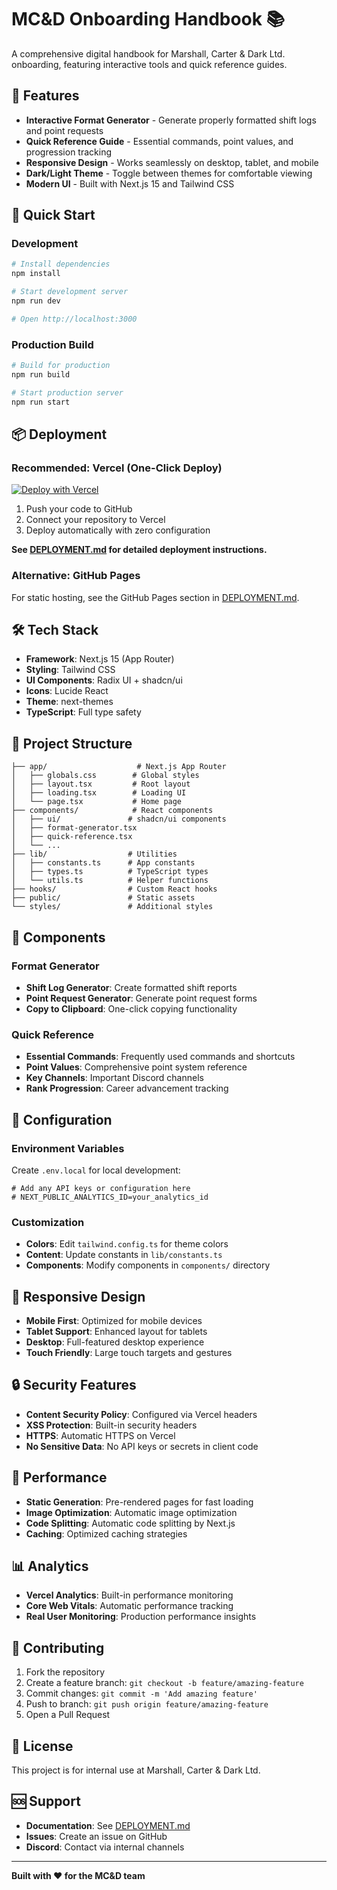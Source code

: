 # MC&D Onboarding Handbook 📚

A comprehensive digital handbook for Marshall, Carter & Dark Ltd. onboarding, featuring interactive tools and quick reference guides.

## 🌟 Features

- **Interactive Format Generator** - Generate properly formatted shift logs and point requests
- **Quick Reference Guide** - Essential commands, point values, and progression tracking
- **Responsive Design** - Works seamlessly on desktop, tablet, and mobile
- **Dark/Light Theme** - Toggle between themes for comfortable viewing
- **Modern UI** - Built with Next.js 15 and Tailwind CSS

## 🚀 Quick Start

### Development

```bash
# Install dependencies
npm install

# Start development server
npm run dev

# Open http://localhost:3000
```

### Production Build

```bash
# Build for production
npm run build

# Start production server
npm run start
```

## 📦 Deployment

### Recommended: Vercel (One-Click Deploy)

[![Deploy with Vercel](https://vercel.com/button)](https://vercel.com/new/clone?repository-url=https://github.com/yourusername/mcd-onboarding-handbook)

1. Push your code to GitHub
2. Connect your repository to Vercel
3. Deploy automatically with zero configuration

**See [DEPLOYMENT.md](./DEPLOYMENT.md) for detailed deployment instructions.**

### Alternative: GitHub Pages

For static hosting, see the GitHub Pages section in [DEPLOYMENT.md](./DEPLOYMENT.md).

## 🛠️ Tech Stack

- **Framework**: Next.js 15 (App Router)
- **Styling**: Tailwind CSS
- **UI Components**: Radix UI + shadcn/ui
- **Icons**: Lucide React
- **Theme**: next-themes
- **TypeScript**: Full type safety

## 📁 Project Structure

```
├── app/                    # Next.js App Router
│   ├── globals.css        # Global styles
│   ├── layout.tsx         # Root layout
│   ├── loading.tsx        # Loading UI
│   └── page.tsx           # Home page
├── components/            # React components
│   ├── ui/               # shadcn/ui components
│   ├── format-generator.tsx
│   ├── quick-reference.tsx
│   └── ...
├── lib/                  # Utilities
│   ├── constants.ts      # App constants
│   ├── types.ts          # TypeScript types
│   └── utils.ts          # Helper functions
├── hooks/                # Custom React hooks
├── public/               # Static assets
└── styles/               # Additional styles
```

## 🎨 Components

### Format Generator
- **Shift Log Generator**: Create formatted shift reports
- **Point Request Generator**: Generate point request forms
- **Copy to Clipboard**: One-click copying functionality

### Quick Reference
- **Essential Commands**: Frequently used commands and shortcuts
- **Point Values**: Comprehensive point system reference
- **Key Channels**: Important Discord channels
- **Rank Progression**: Career advancement tracking

## 🔧 Configuration

### Environment Variables

Create `.env.local` for local development:

```env
# Add any API keys or configuration here
# NEXT_PUBLIC_ANALYTICS_ID=your_analytics_id
```

### Customization

- **Colors**: Edit `tailwind.config.ts` for theme colors
- **Content**: Update constants in `lib/constants.ts`
- **Components**: Modify components in `components/` directory

## 📱 Responsive Design

- **Mobile First**: Optimized for mobile devices
- **Tablet Support**: Enhanced layout for tablets
- **Desktop**: Full-featured desktop experience
- **Touch Friendly**: Large touch targets and gestures

## 🔒 Security Features

- **Content Security Policy**: Configured via Vercel headers
- **XSS Protection**: Built-in security headers
- **HTTPS**: Automatic HTTPS on Vercel
- **No Sensitive Data**: No API keys or secrets in client code

## 🚀 Performance

- **Static Generation**: Pre-rendered pages for fast loading
- **Image Optimization**: Automatic image optimization
- **Code Splitting**: Automatic code splitting by Next.js
- **Caching**: Optimized caching strategies

## 📊 Analytics

- **Vercel Analytics**: Built-in performance monitoring
- **Core Web Vitals**: Automatic performance tracking
- **Real User Monitoring**: Production performance insights

## 🤝 Contributing

1. Fork the repository
2. Create a feature branch: `git checkout -b feature/amazing-feature`
3. Commit changes: `git commit -m 'Add amazing feature'`
4. Push to branch: `git push origin feature/amazing-feature`
5. Open a Pull Request

## 📄 License

This project is for internal use at Marshall, Carter & Dark Ltd.

## 🆘 Support

- **Documentation**: See [DEPLOYMENT.md](./DEPLOYMENT.md)
- **Issues**: Create an issue on GitHub
- **Discord**: Contact via internal channels

---

**Built with ❤️ for the MC&D team**